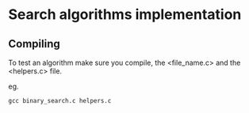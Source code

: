 # Search algorithms implementation

## Compiling
To test an algorithm make sure you compile, the <file_name.c> and the <helpers.c> file.

eg.

    gcc binary_search.c helpers.c

    